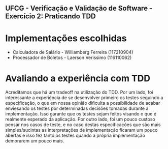 ## UFCG - Verificação e Validação de Software - Exercício 2: Praticando TDD

# Implementações escolhidas
- Calculadora de Salário - Williamberg Ferreira (117210904)
- Processador de Boletos - Laerson Verissimo (116110062)

# Avaliando a experiência com TDD
Acreditamos que há um tradeoff na utilização do TDD. Por um lado, foi interessante a experiência de se desenvolver primeiro os testes seguindo a especificação, o que em nossa opinião dificulta a possibilidade de acabar enviesando 
os testes por determinadas decisões tomadas durante a implementação. Isso garante que os testes sejam feitos visando o que é realmente esperado da aplicação. Por outro lado, foi um pouco custoso pensar nos casos de teste, e no caso destas especificações que são mais simples/sucintas as interpretações de implementação ficaram um pouco abertas e isso fez tanto os testes quando a própria implementação demorarem um pouco mais.
